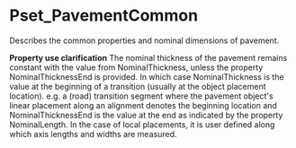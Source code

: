 # Pset_PavementCommon

Describes the common properties and nominal dimensions of pavement.

**Property use clarification**
The nominal thickness of the pavement remains constant with the value from NominalThickness, unless the property NominalThicknessEnd is provided. In which case NominalThickness is the value at the beginning of a transition (usually at the object placement location). e.g. a (road) transition segment where the pavement object's linear placement along an alignment denotes the beginning location and NominalThicknessEnd is the value at the end as indicated by the property NominalLength. In the case of local placements, it is user defined along which axis lengths and widths are measured.
